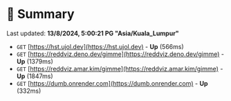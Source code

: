 # 📖 Summary
Last updated: **13/8/2024, 5:00:21 PG "Asia/Kuala_Lumpur"**

- `GET` [https://hst.ujol.dev](https://hst.ujol.dev) - **Up** (566ms)
- `GET` [https://reddviz.deno.dev/gimme](https://reddviz.deno.dev/gimme) - **Up** (1379ms)
- `GET` [https://reddviz.amar.kim/gimme](https://reddviz.amar.kim/gimme) - **Up** (1847ms)
- `GET` [https://dumb.onrender.com](https://dumb.onrender.com) - **Up** (332ms)
